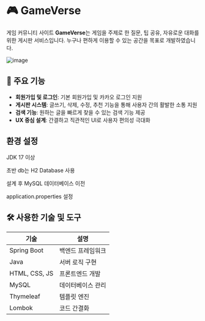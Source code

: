 # 🎮 GameVerse

게임 커뮤니티 사이트 **GameVerse**는 게임을 주제로 한 질문, 팁 공유, 자유로운 대화를 위한 게시판 서비스입니다. 
누구나 편하게 이용할 수 있는 공간을 목표로 개발하였습니다.

![image](https://github.com/user-attachments/assets/8227877c-67f6-4486-b957-c269f0544ef6)


## 🚀 주요 기능

- **회원가입 및 로그인**: 기본 회원가입 및 카카오 로그인 지원
- **게시판 시스템**: 글쓰기, 삭제, 수정, 추천 기능을 통해 사용자 간의 활발한 소통 지원
- **검색 기능**: 원하는 글을 빠르게 찾을 수 있는 검색 기능 제공
- **UX 중심 설계**: 간결하고 직관적인 UI로 사용자 편의성 극대화

  
## 환경 설정
JDK 17 이상

초반 db는 H2 Database 사용

설계 후 MySQL 데이터베이스 이전

application.properties 설정

## 🛠 사용한 기술 및 도구

| 기술 | 설명 |
|------|------|
| Spring Boot | 백엔드 프레임워크 |
| Java | 서버 로직 구현 |
| HTML, CSS, JS| 프론트엔드 개발 |
| MySQL| 데이터베이스 관리 |
| Thymeleaf | 템플릿 엔진 |
| Lombok | 코드 간결화 |




